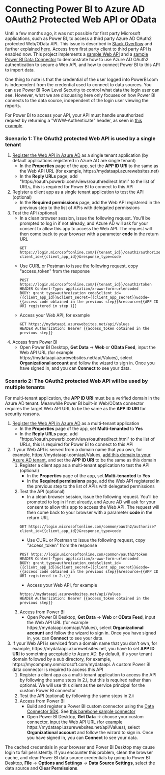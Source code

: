 # Connecting Power BI to Azure AD OAuth2 Protected Web API or OData

Until a few months ago, it was not possible for first party Microsoft applications, such as Power BI, to access a third party Azure AD OAuth2 protected Web/OData API. This issue is described in [Stack Overflow](https://stackoverflow.com/questions/28293791/waad-authentication-with-webapi-odata-service-consumed-by-excel-powerquery) and further explained [here](/PowerBIOData/PBIEODataExplained.pdf). Access from first party client to third party API is enabled now. This project implements a [sample Web API](/PowerBIOData/Oauth2Odata) and a [sample Power BI Data Connector](/PowerBIOData/OAuth2DataConnector) to demonstrate how to use Azure AD OAuth2 authentication to secure a Web API, and how to connect Power BI to this API to import data. 

One thing to note is that the credential of the user logged into PowerBI.com is independent from the credential used to connect to data sources. You can use Power BI Row Level Security to control what data the login user can see. However, what we are discussing here only focuses on how Power BI connects to the data source, independent of the login user viewing the reports.

For Power BI to access your API, your API must handle unauthorized request by returning a "WWW-Authenticate" header, as seen in [this example](/PowerBIOData/Oauth2Odata/CustomAuthorization.cs).

### Scenario 1: The OAuth2 protected Web API is used by a single tenant
1. [Register the Web API in Azure AD](https://docs.microsoft.com/en-us/azure/active-directory/active-directory-app-registration) as a single tenant application (by default applications registered in Azure AD are single tenant)  
    * In the __Properties__ page of the app, set the __APP ID URI__ to the same as the Web API URL (for example, https://<i></i>mydataapi.azurewebsites.net)  
    * In the __Reply URLs__ page, add "https://<i></i>oauth.powerbi.com/views/oauthredirect.html" to the list of URLs, this is required for Power BI to connect to this API  
2. Register a client app as a single tenant application to test the API (optional)  
    * In the __Required permissions__ page, add the Web API registered in the previous step to the list of APIs with delegated permissions  
3. Test the API (optional)
    * In a clean browser session, issue the following request. You'll be prompted to log in if not already, and Azure AD will ask for your consent to allow this app to access the Web API. The request will then come back to your browser with a parameter __code__ in the return URL
        ```
        GET https://login.microsoftonline.com/{{tenant_id}}/oauth2/authorize?client_id={{client_app_id}}&response_type=code  
        ```
    * Use CURL or Postman to issue the following request, copy "access_token" from the response  
        ```
        POST https://login.microsoftonline.com/{{tenant_id}}/oauth2/token
        HEADER Content-Type: application/x-www-form-urlencoded
        BODY: grant_type=authroization_code&client_id={{client_app_id}}&client_secret={{client_app_secret}}&code={{access code obtained in the previous step}}&resource={{APP ID URI registered in step 1}}  
        ```
    * Access your Web API, for example  
        ```
        GET https://mydataapi.azurewebsites.net/api/Values  
        HEADER Authorization: Bearer {{access_token obtained in the previous step}}  
        ```
4. Access from Power BI  
    * Open Power BI Desktop, __Get Data__ -> __Web__ or __OData Feed__, input the Web API URL (for example https://<i></i>mydataapi.azurewebsites.net/api/Values), select __Organizational account__ and follow the wizard to sign in. Once you have signed in, and you can __Connect__ to see your data.  

### Scenario 2: The OAuth2 protected Web API will be used by multiple tenants
For multi-tenant application, the __APP ID URI__ must be a verified domain in the Azure AD tenant. Meanwhile Power BI built-in Web/OData connector requires the target Web API URL to be the same as the __APP ID URI__ for security reasons.
1. [Register the Web API in Azure AD](https://docs.microsoft.com/en-us/azure/active-directory/active-directory-app-registration) as a multi-tenant application
    * In the __Properties__ page of the app, set __Multi-tenanted__ to __Yes__
    * In the __Reply URLs__ page, add "https://<i></i>oauth.powerbi.com/views/oauthredirect.html" to the list of URLs, this is required for Power BI to connect to this API
2. If your Web API is served from a domain name that you own, for example, https://<i></i>mydataapi.com/api/Values, [add this domain to your Azure AD tenant](https://docs.microsoft.com/en-us/azure/active-directory/add-custom-domain), and set the __APP ID URI__ to be the same as this domain  
    1. Register a client app as a multi-tenant application to test the API (optional)  
        * In the __Properties__ page of the app, set __Multi-tenanted__ to __Yes__
        * In the __Required permissions__ page, add the Web API registered in the previous step to the list of APIs with delegated permissions  
    2. Test the API (optional)  
        * In a clean browser session, issue the following request. You'll be prompted to log in if not already, and Azure AD will ask for your consent to allow this app to access the Web API. The request will then come back to your browser with a parameter __code__ in the return URL
        ```        
        GET https://login.microsoftonline.com/common/oauth2/authorize?client_id={{client_app_id}}&response_type=code
        ```
        * Use CURL or Postman to issue the following request, copy "access_token" from the response  
        ```
        POST https://login.microsoftonline.com/common/oauth2/token
        HEADER Content-Type: application/x-www-form-urlencoded
        BODY: grant_type=authroization_code&client_id={{client_app_id}}&client_secret={{client_app_secret}}&code={{access code obtained in the previous step}}&resource={{APP ID URI registered in 2.i}}
        ```
        * Access your Web API, for example  
        ```
        https://mydataapi.azurewebsites.net/api/Values
        HEADER Authorization: Bearer {{access_token obtained in the previous step}}
        ```
    3. Access from Power BI  
        * Open Power BI Desktop, __Get Data__ -> __Web__ or __OData Feed__, input the Web API URL (for example https://<i></i>mydataapi.com/api/Values), select __Organizational account__ and follow the wizard to sign in. Once you have signed in, you can __Connect__ to see your data.
3. If your Web API is serviced from a domain name that you don't own, for example, https://<i></i>mydataapi.azurewebsites.net, you have to set __APP ID URI__ to something acceptable to Azure AD. By default, it's your tenant domain followed by a sub directory, for example, https://<i></i>mycompany.onmicrosoft.com/mydataapi. A custom Power BI data connector is required to access this API  
    1. Register a client app as a multi-tenant application to access the API by following the same steps in 2.i, but this is required rather than optional. We will use this client as the service principal for the custom Power BI connector 
    2. Test the API (optional) by following the same steps in 2.ii  
    3. Access from Power BI  
        * Build and register a Power BI custom connector using the [Data Connector SDK](https://github.com/Microsoft/DataConnectors).  See [this barebone sample connector](/PowerBIOData/OAuth2DataConnector) 
        * Open Power BI Desktop, __Get Data__ -> choose your custom connector, input the Web API URL (for example https://<i></i>mydataapi.azurewebsites.net/api/Values), select __Organizational account__ and follow the wizard to sign in. Once you have signed in, you can __Connect__ to see your data.
       
The cached credentials in your browser and Power BI Desktop may cause login to fail persistently. If you encounter this problem, clean the browser cache, and clear Power BI data source credentials by going to Power BI Desktop, __File__ -> __Options and Settings__ -> __Data Source Settings__, select the data source and __Clear Permissions__. 
